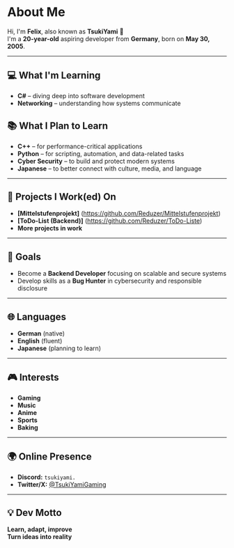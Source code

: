 # About Me

Hi, I'm **Felix**, also known as **TsukiYami** 👾  
I'm a **20-year-old** aspiring developer from **Germany**, born on **May 30, 2005**.

---

## 💻 What I'm Learning
- **C#** – diving deep into software development
- **Networking** – understanding how systems communicate

## 📚 What I Plan to Learn
- **C++** – for performance-critical applications
- **Python** – for scripting, automation, and data-related tasks
- **Cyber Security** – to build and protect modern systems
- **Japanese** – to better connect with culture, media, and language

---

## 🚧 Projects I Work(ed) On
- **[Mittelstufenprojekt]** (https://github.com/Reduzer/Mittelstufenprojekt)
- **[ToDo-List (Backend)]** (https://github.com/Reduzer/ToDo-Liste)
- **More projects in work**

---

## 🎯 Goals
- Become a **Backend Developer** focusing on scalable and secure systems  
- Develop skills as a **Bug Hunter** in cybersecurity and responsible disclosure

---

## 🌐 Languages
- **German** (native)  
- **English** (fluent)  
- **Japanese** (planning to learn)

---

## 🎮 Interests
- **Gaming**
- **Music**
- **Anime**
- **Sports**
- **Baking**

---

## 🌍 Online Presence
- **Discord:** `tsukiyami.`
- **Twitter/X:** [@TsukiYamiGaming](https://twitter.com/TsukiYamiGaming)

---

## 💡 Dev Motto
**Learn, adapt, improve**  
**Turn ideas into reality**





<!--
**TsukiYami/TsukiYami** is a ✨ _special_ ✨ repository because its `README.md` (this file) appears on your GitHub profile.

Here are some ideas to get you started:

- 🔭 I’m currently working on ...
- 🌱 I’m currently learning ...
- 👯 I’m looking to collaborate on ...
- 🤔 I’m looking for help with ...
- 💬 Ask me about ...
- 📫 How to reach me: ...
- 😄 Pronouns: ...
- ⚡ Fun fact: ...
-->
